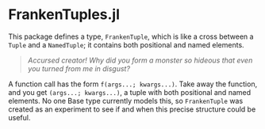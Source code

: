 # FrankenTuples.jl

This package defines a type, `FrankenTuple`, which is like a cross between a `Tuple` and a
`NamedTuple`; it contains both positional and named elements.

> _Accursed creator! Why did you form a monster so hideous that even you turned from me in disgust?_

A function call has the form `f(args...; kwargs...)`.
Take away the function, and you get `(args...; kwargs...)`, a tuple with both positional
and named elements.
No one Base type currently models this, so `FrankenTuple` was created as an experiment to
see if and when this precise structure could be useful.
